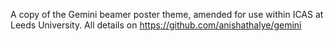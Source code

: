 A copy of the Gemini beamer poster theme, amended for use within ICAS at Leeds University. All details on https://github.com/anishathalye/gemini
